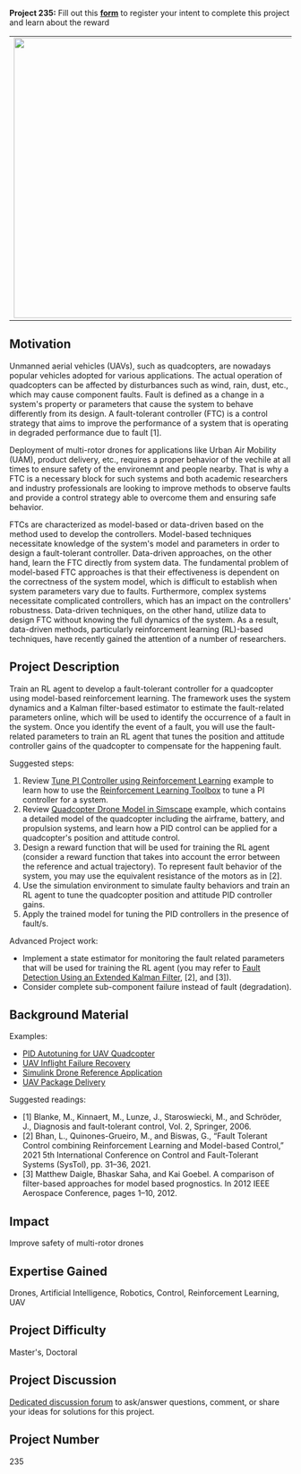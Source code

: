 **Project 235:** Fill out this <strong>[form](https://forms.office.com/Pages/ResponsePage.aspx?id=ETrdmUhDaESb3eUHKx3B5lOTzSa_A6lPqq2LJKzvpM5UMTBZRkc4UTRETjFERVRDWllQRE40OUFSQS4u)</strong> to  register your intent to complete this project and learn about the reward

<table>
<td><img src="https://gist.githubusercontent.com/robertogl/e0115dc303472a9cfd52bbbc8edb7665/raw/UAM.jpg"  width=500 /></td>
<td><p><h1>Reinforcement Learning Based Fault Tolerant Control of a Quadrotor</h1></p>
<p>Develop a fault-tolerant controller for a quadcopter using model-based reinforcement learning.</p>
</table>

## Motivation

Unmanned aerial vehicles (UAVs), such as quadcopters, are nowadays popular vehicles adopted for various applications. The actual operation of quadcopters can be affected by disturbances such as wind, rain, dust, etc., which may cause component faults. Fault is defined as a change in a system's property or parameters that cause the system to behave differently from its design. A fault-tolerant controller (FTC) is a control strategy that aims to improve the performance of a system that is operating in degraded performance due to fault [1].

Deployment of multi-rotor drones for applications like Urban Air Mobility (UAM), product delivery, etc., requires a proper behavior of the vechile at all times to ensure safety of the environemnt and people nearby. That is why a FTC is a necessary block for such systems and both academic researchers and industry professionals are looking to improve methods to observe faults and provide a control strategy able to overcome them and ensuring safe behavior. 

FTCs are characterized as model-based or data-driven based on the method used to develop the controllers. Model-based techniques necessitate knowledge of the system's model and parameters in order to design a fault-tolerant controller. Data-driven approaches, on the other hand, learn the FTC directly from system data. The fundamental problem of model-based FTC approaches is that their effectiveness is dependent on the correctness of the system model, which is difficult to establish when system parameters vary due to faults. Furthermore, complex systems necessitate complicated controllers, which has an impact on the controllers' robustness. Data-driven techniques, on the other hand, utilize data to design FTC without knowing the full dynamics of the system. As a result, data-driven methods, particularly reinforcement learning (RL)-based techniques, have recently gained the attention of a number of researchers.

## Project Description

Train an RL agent to develop a fault-tolerant controller for a quadcopter using model-based reinforcement learning. The framework uses the system dynamics and a Kalman filter-based estimator to estimate the fault-related parameters online, which will be used to identify the occurrence of a fault in the system. Once you identify the event of a fault, you will use the fault-related parameters to train an RL agent that tunes the position and attitude controller gains of the quadcopter to compensate for the happening fault.

Suggested steps:
1. Review [Tune PI Controller using Reinforcement Learning](https://www.mathworks.com/help/reinforcement-learning/ug/tune-pi-controller-using-td3.html) example to learn how to use the [Reinforcement Learning Toolbox](https://www.mathworks.com/help/reinforcement-learning/index.html?s_tid=CRUX_lftnav) to tune a PI controller for a system.
2. Review [Quadcopter Drone Model in Simscape](https://www.mathworks.com/matlabcentral/fileexchange/63580-quadcopter-drone-model-in-simscape?s_tid=srchtitle) example, which contains a detailed model of the quadcopter including the airframe, battery, and propulsion systems, and learn how a PID control can be applied for a quadcopter's position and attitude control.
3. Design a reward function that will be used for training the RL agent (consider a reward function that takes into account the error between the reference and actual trajectory). To represent fault behavior of the system, you may use the equivalent resistance of the motors as in [2].
4. Use the simulation environment to simulate faulty behaviors and train an RL agent to tune the quadcopter position and attitude PID controller gains.
5. Apply the trained model for tuning the PID controllers in the presence of fault/s.


Advanced Project work:
- Implement a state estimator for monitoring the fault related parameters that will be used for training the RL agent (you may refer to [Fault Detection Using an Extended Kalman Filter](https://www.mathworks.com/help/predmaint/ug/Fault-Detection-Using-an-Extended-Kalman-Filter.html), [2], and [3]).
- Consider complete sub-component failure instead of fault (degradation).

## Background Material

 Examples:
- [PID Autotuning for UAV Quadcopter](https://www.mathworks.com/help/slcontrol/ug/pid-controller-tuning-for-a-uav-quadcopter.html)
- [UAV Inflight Failure Recovery](https://www.mathworks.com/help/slcontrol/ug/uav-quadcopter-controller-tuning-and-inflight-failure-recovery.html)
- [Simulink Drone Reference Application](https://www.mathworks.com/matlabcentral/fileexchange/67625-simulink-drone-reference-application)
- [UAV Package Delivery](https://www.mathworks.com/help/uav/ug/uav-package-delivery.html)

Suggested readings:
- [1] Blanke, M., Kinnaert, M., Lunze, J., Staroswiecki, M., and Schröder, J., Diagnosis and fault-tolerant control, Vol. 2, Springer, 2006.
- [2] Bhan, L., Quinones-Grueiro, M., and Biswas, G., “Fault Tolerant Control combining Reinforcement Learning and Model-based Control,” 2021 5th International Conference on Control and Fault-Tolerant Systems (SysTol), pp. 31–36, 2021.
- [3] Matthew Daigle, Bhaskar Saha, and Kai Goebel. A comparison of filter-based approaches for model based prognostics. In 2012 IEEE Aerospace Conference, pages 1–10, 2012.

## Impact

Improve safety of multi-rotor drones

## Expertise Gained 

Drones, Artificial Intelligence, Robotics, Control, Reinforcement Learning, UAV


## Project Difficulty

Master's, Doctoral

## Project Discussion

[Dedicated discussion forum](https://github.com/mathworks/MathWorks-Excellence-in-Innovation/discussions/71) to ask/answer questions, comment, or share your ideas for solutions for this project.

## Project Number

235
